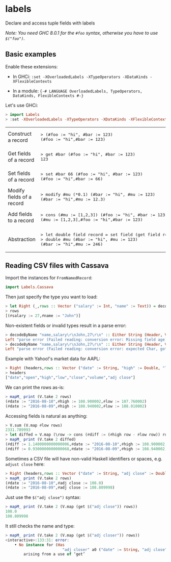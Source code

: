 # labels

Declare and access tuple fields with labels

*Note: You need GHC 8.0.1 for the `#foo` syntax, otherwise you have to
 use `$("foo")`.*

## Basic examples

Enable these extensions:

* In GHCi: `:set -XOverloadedLabels -XTypeOperators -XDataKinds -XFlexibleContexts`

* In a module: `{-# LANGUAGE OverloadedLabels, TypeOperators, DataKinds, FlexibleContexts #-}`

Let's use GHCi:

``` haskell
> import Labels
> :set -XOverloadedLabels -XTypeOperators -XDataKinds -XFlexibleContexts
```

<table>
<tr><td>Construct a record</td><td><pre lang="haskell">
> (#foo := "hi", #bar := 123)
(#foo := "hi",#bar := 123)
</pre></td></tr>
<tr><td>Get fields of a record</td><td><pre lang="haskell">
> get #bar (#foo := "hi", #bar := 123)
123
</pre></td></tr>
<tr><td>Set fields of a record</td><td><pre lang="haskell">
> set #bar 66 (#foo := "hi", #bar := 123)
(#foo := "hi",#bar := 66)
</pre></td></tr>
<tr><td>Modify fields of a record</td><td><pre lang="haskell">
> modify #mu (*0.1) (#bar := "hi", #mu := 123)
(#bar := "hi",#mu := 12.3)
</pre></td></tr>
<tr><td>Add fields to a record</td><td><pre lang="haskell">
> cons (#mu := [1,2,3]) (#foo := "hi", #bar := 123)
(#mu := [1,2,3],#foo := "hi",#bar := 123)
</pre></td></tr>
<tr><td>Abstraction</td><td><pre lang="haskell">
> let double field record = set field (get field record * 2) record
> double #mu (#bar := "hi", #mu := 123)
(#bar := "hi",#mu := 246)
</pre></td></tr>
</table>

## Reading CSV files with Cassava

Import the instances for `FromNamedRecord`:

``` haskell
import Labels.Cassava
```

Then just specify the type you want to load:

``` haskell
> let Right (_,rows :: Vector ("salary" := Int, "name" := Text)) = decodeByName "name,salary\r\nJohn,27\r\n"
> rows
[(#salary := 27,#name := "John")]
```

Non-existent fields or invalid types result in a parse error:

``` haskell
> decodeByName "name,salary\r\nJohn,27\r\n" :: Either String (Header, Vector ("name" := Text, "age" := Int))
Left "parse error (Failed reading: conversion error: Missing field age) at \"\\r\\n\""
> decodeByName "name,salary\r\nJohn,27\r\n" :: Either String (Header, Vector ("name" := Text, "salary" := Char))
Left "parse error (Failed reading: conversion error: expected Char, got \"27\") at \"\\r\\n\""
```

Example with Yahoo!'s market data for AAPL:

``` haskell
> Right (headers,rows :: Vector ("date" := String, "high" := Double, "low" := Double)) <- fmap decodeByName (LB.readFile "AAPL.csv")
> headers
["date","open","high","low","close","volume","adj close"]
```

We can print the rows as-is:

``` haskell
> mapM_ print (V.take 2 rows)
(#date := "2016-08-10",#high := 108.900002,#low := 107.760002)
(#date := "2016-08-09",#high := 108.940002,#low := 108.010002)
```

Accessing fields is natural as anything:

``` haskell
> V.sum (V.map #low rows)
2331.789993
> let diffed = V.map (\row -> cons (#diff := (#high row - #low row)) row) rows
> mapM_ print (V.take 2 diffed)
(#diff := 1.1400000000000006,#date := "2016-08-10",#high := 108.900002,#low := 107.760002)
(#diff := 0.9300000000000068,#date := "2016-08-09",#high := 108.940002,#low := 108.010002)
```

Sometimes a CSV file will have non-valid Haskell identifiers or
spaces, e.g. `adjust close` here:

``` haskell
> Right (headers,rows :: Vector ("date" := String, "adj close" := Double)) <- fmap decodeByName (LB.readFile "AAPL.csv")
> mapM_ print (V.take 2 rows)
(#date := "2016-08-10",#adj close := 108.0)
(#date := "2016-08-09",#adj close := 108.809998)
```

Just use the `$("adj close")` syntax:

``` haskell
> mapM_ print (V.take 2 (V.map (get $("adj close")) rows))
108.0
108.809998
```

It still checks the name and type:

``` haskell
> mapM_ print (V.take 2 (V.map (get $("adj closer")) rows))
<interactive>:133:31: error:
    • No instance for (Has
                         "adj closer" a0 ("date" := String, "adj close" := Double))
        arising from a use of ‘get’
````

